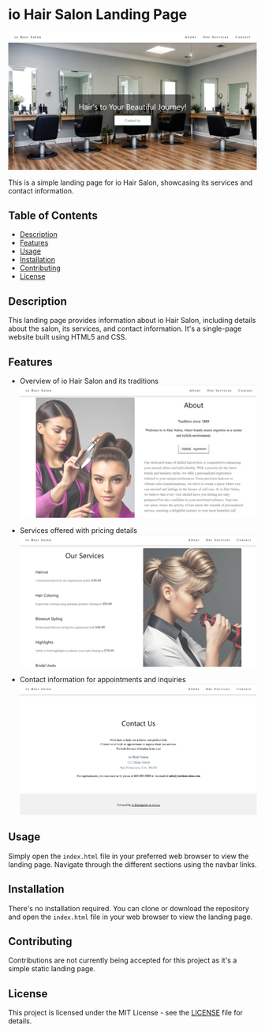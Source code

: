 # io Hair Salon Landing Page

![top page io Hair Salon](assets/TopPage_iohairsalon.png)

This is a simple landing page for io Hair Salon, showcasing its services and contact information.

## Table of Contents

- [Description](#description)
- [Features](#features)
- [Usage](#usage)
- [Installation](#installation)
- [Contributing](#contributing)
- [License](#license)

## Description

This landing page provides information about io Hair Salon, including details about the salon, its services, and contact information. It's a single-page website built using HTML5 and CSS.

## Features

- Overview of io Hair Salon and its traditions
![Overview io Hair Salon](assets/about_iohairsalon.png)

- Services offered with pricing details
![Services io Hair Salon](assets/services_iohairsalon.png)

- Contact information for appointments and inquiries
![Contact us io Hair Salon](assets/ContactUs_iohairsalon.png)

## Usage

Simply open the `index.html` file in your preferred web browser to view the landing page. Navigate through the different sections using the navbar links.

## Installation

There's no installation required. You can clone or download the repository and open the `index.html` file in your web browser to view the landing page.

## Contributing

Contributions are not currently being accepted for this project as it's a simple static landing page.

## License

This project is licensed under the MIT License - see the [LICENSE](LICENSE) file for details.
